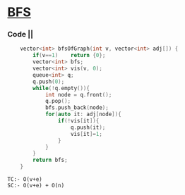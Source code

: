 # [BFS](https://practice.geeksforgeeks.org/problems/bfs-traversal-of-graph/1)

### Code ||

``` .cpp
    vector<int> bfsOfGraph(int v, vector<int> adj[]) {
        if(v==1)    return {0};
        vector<int> bfs;
        vector<int> vis(v, 0);
        queue<int> q;
        q.push(0);
        while(!q.empty()){
            int node = q.front();
            q.pop();
            bfs.push_back(node);
            for(auto it: adj[node]){
                if(!vis[it]){
                    q.push(it);
                    vis[it]=1;
                }
            }
        }
        return bfs;
    }
```

```
TC:- O(v+e)
SC:- O(v+e) + O(n)
```

